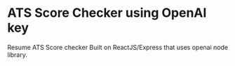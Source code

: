 # ATS Score Checker using OpenAI key

Resume ATS Score checker Built on ReactJS/Express that uses openai node library.